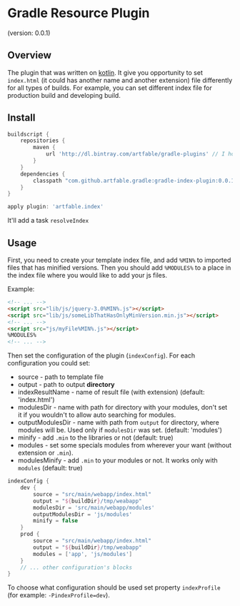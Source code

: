 # Gradle Resource Plugin
(version: 0.0.1)

## Overview
The plugin that was written on [kotlin](https://kotlinlang.org). 
It give you opportunity to set `index.html` (it could has another name and another extension) file differently 
for all types of builds. For example, you can set different index file for production build and developing build.

## Install
```groovy
buildscript {
    repositories {
        maven {
            url 'http://dl.bintray.com/artfable/gradle-plugins' // I hope that it'll be jcenter() in the future :)
        }
    }
    dependencies {
        classpath "com.github.artfable.gradle:gradle-index-plugin:0.0.1"
    }
}

apply plugin: 'artfable.index'
```

It'll add a task `resolveIndex`

## Usage
First, you need to create your template index file, and add `%MIN%` to imported files that has minified versions. 
Then you should add `%MODULES%` to a place in the index file where you would like to add your js files.

Example:

```html
<!-- ... -->
<script src="lib/js/jquery-3.0%MIN%.js"></script> 
<script src="lib/js/someLibThatHasOnlyMinVersion.min.js"></script> 
<!-- ... -->
<script src="js/myFile%MIN%.js"></script>
%MODULES%
<!-- ... -->
```

Then set the configuration of the plugin (`indexConfig`). For each configuration you could set:

+ source - path to template file
+ output - path to output **directory**
+ indexResultName - name of result file (with extension) (default: 'index.html')
+ modulesDir - name with path for directory with your modules, don't set it if you wouldn't to allow auto searching for modules.
+ outputModulesDir - name with path from `output` for directory, where modules will be. Used only if `modulesDir` was set. (default: 'modules')
+ minify - add `.min` to the libraries or not (default: true)
+ modules - set some specials modules from wherever your want (without extension or `.min`).   
+ modulesMinify - add `.min` to your modules or not. It works only with `modules` (default: true)

```groovy
indexConfig {
    dev {
        source = "src/main/webapp/index.html"
        output = "${buildDir}/tmp/weabapp"
        modulesDir = 'src/main/webapp/modules'
        outputModulesDir = 'js/modules'
        minify = false
    }
    prod {
        source = "src/main/webapp/index.html"
        output = "${buildDir}/tmp/weabapp"
        modules = ['app', 'js/modules']
    }
    // ... other configuration's blocks
}
```

To choose what configuration should be used set property `indexProfile` (for example: `-PindexProfile=dev`).
